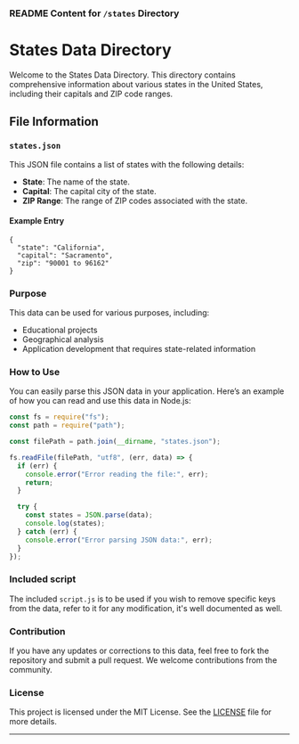 ### README Content for `/states` Directory

# States Data Directory

Welcome to the States Data Directory. This directory contains comprehensive information about various states in the United States, including their capitals and ZIP code ranges.

## File Information

### `states.json`

This JSON file contains a list of states with the following details:

- **State**: The name of the state.
- **Capital**: The capital city of the state.
- **ZIP Range**: The range of ZIP codes associated with the state.

#### Example Entry

```
{
  "state": "California",
  "capital": "Sacramento",
  "zip": "90001 to 96162"
}
```

### Purpose

This data can be used for various purposes, including:

- Educational projects
- Geographical analysis
- Application development that requires state-related information

### How to Use

You can easily parse this JSON data in your application. Here’s an example of how you can read and use this data in Node.js:

```javascript
const fs = require("fs");
const path = require("path");

const filePath = path.join(__dirname, "states.json");

fs.readFile(filePath, "utf8", (err, data) => {
  if (err) {
    console.error("Error reading the file:", err);
    return;
  }

  try {
    const states = JSON.parse(data);
    console.log(states);
  } catch (err) {
    console.error("Error parsing JSON data:", err);
  }
});
```

### Included script

The included `script.js` is to be used if you wish to remove specific keys from the data, refer to it for any modification, it's well documented as well.

### Contribution

If you have any updates or corrections to this data, feel free to fork the repository and submit a pull request. We welcome contributions from the community.

### License

This project is licensed under the MIT License. See the [LICENSE](../LICENSE) file for more details.

---
